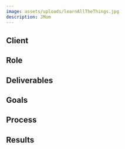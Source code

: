```yaml
---
image: assets/uploads/learnAllTheThings.jpg
description: JMom
---
```


## Client

## Role

## Deliverables

## Goals

## Process

## Results